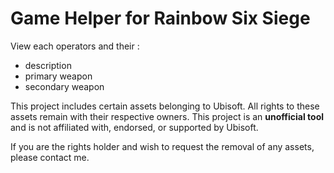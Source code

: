 # Game Helper for Rainbow Six Siege

View each operators and their :
  - description
  - primary weapon
  - secondary weapon

This project includes certain assets belonging to Ubisoft. All rights to these assets remain with their respective owners. This project is an **unofficial tool** and is not affiliated with, endorsed, or supported by Ubisoft.  

If you are the rights holder and wish to request the removal of any assets, please contact me.  

